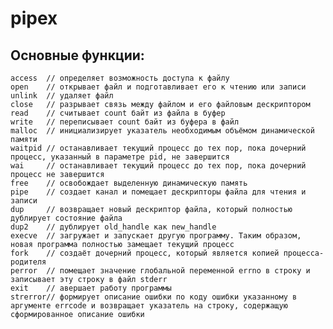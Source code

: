 # pipex

## Основные функции:
	access	// определяет возможность доступа к файлу
	open	// открывает файл и подготавливает его к чтению или записи 
 	unlink	// удаляет файл
	close	// разрывает связь между файлом и его файловым дескриптором
	read	// считывает count байт из файла в буфер
	write	// переписывает count байт из буфера в файл
	malloc	// инициализирует указатель необходимым объёмом динамической памяти
	waitpid	// останавливает текущий процесс до тех пор, пока дочерний процесс, указанный в параметре pid, не завершится
	wai		// останавливает текущий процесс до тех пор, пока дочерний процесс не завершится
	free	// освобождает выделенную динамическую память
	pipe	// создает канал и помещает дескрипторы файла для чтения и записи
	dup		// возвращает новый дескриптор файла, который полностью дублирует состояние файла
	dup2	// дублирует old_handle как new_handle
	execve	// загружает и запускает другую программу. Таким образом, новая программа полностью замещает текущий процесс
	fork	// создаёт дочерний процесс, который является копией процесса-родителя
	perror	// помещает значение глобальной переменной errno в строку и записывает эту строку в файл stderr
	exit	// авершает работу программы
	strerror// формирует описание ошибки по коду ошибки указанному в аргументе errcode и возвращает указатель на строку, содержащую сформированное описание ошибки
